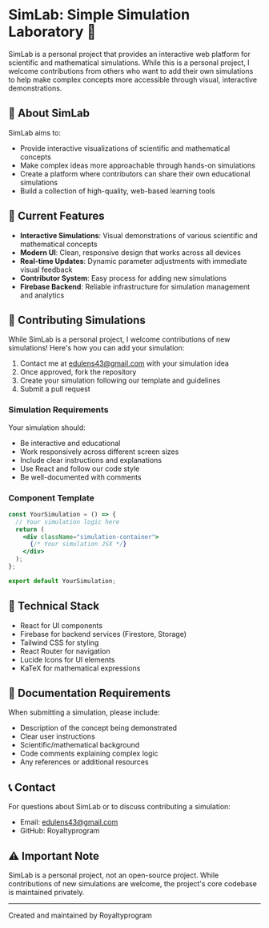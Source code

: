 # SimLab: Simple Simulation Laboratory 🧪

SimLab is a personal project that provides an interactive web platform for scientific and mathematical simulations. While this is a personal project, I welcome contributions from others who want to add their own simulations to help make complex concepts more accessible through visual, interactive demonstrations.

## 🌟 About SimLab

SimLab aims to:
- Provide interactive visualizations of scientific and mathematical concepts
- Make complex ideas more approachable through hands-on simulations
- Create a platform where contributors can share their own educational simulations
- Build a collection of high-quality, web-based learning tools

## 🎯 Current Features

- **Interactive Simulations**: Visual demonstrations of various scientific and mathematical concepts
- **Modern UI**: Clean, responsive design that works across all devices
- **Real-time Updates**: Dynamic parameter adjustments with immediate visual feedback
- **Contributor System**: Easy process for adding new simulations
- **Firebase Backend**: Reliable infrastructure for simulation management and analytics

## 👥 Contributing Simulations

While SimLab is a personal project, I welcome contributions of new simulations! Here's how you can add your simulation:

1. Contact me at edulens43@gmail.com with your simulation idea
2. Once approved, fork the repository
3. Create your simulation following our template and guidelines
4. Submit a pull request

### Simulation Requirements

Your simulation should:
- Be interactive and educational
- Work responsively across different screen sizes
- Include clear instructions and explanations
- Use React and follow our code style
- Be well-documented with comments

### Component Template
```jsx
const YourSimulation = () => {
  // Your simulation logic here
  return (
    <div className="simulation-container">
      {/* Your simulation JSX */}
    </div>
  );
};

export default YourSimulation;
```

## 🔧 Technical Stack

- React for UI components
- Firebase for backend services (Firestore, Storage)
- Tailwind CSS for styling
- React Router for navigation
- Lucide Icons for UI elements
- KaTeX for mathematical expressions

## 📝 Documentation Requirements

When submitting a simulation, please include:
- Description of the concept being demonstrated
- Clear user instructions
- Scientific/mathematical background
- Code comments explaining complex logic
- Any references or additional resources

## 📞 Contact

For questions about SimLab or to discuss contributing a simulation:
- Email: edulens43@gmail.com
- GitHub: Royaltyprogram

## ⚠️ Important Note

SimLab is a personal project, not an open-source project. While contributions of new simulations are welcome, the project's core codebase is maintained privately.

---

Created and maintained by Royaltyprogram
